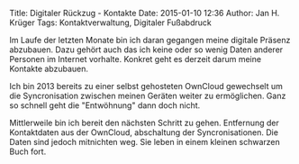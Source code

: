 Title: Digitaler Rückzug - Kontakte
Date: 2015-01-10 12:36
Author: Jan H. Krüger
Tags: Kontaktverwaltung, Digitaler Fußabdruck

Im Laufe der letzten Monate bin ich daran gegangen meine digitale Präsenz abzubauen. Dazu gehört auch das ich keine oder so wenig Daten anderer Personen im Internet vorhalte. Konkret geht es derzeit darum meine Kontakte abzubauen.

Ich bin 2013 bereits zu einer selbst gehosteten OwnCloud gewechselt um die Syncronisation zwischen meinen Geräten weiter zu ermöglichen. Ganz so schnell geht die "Entwöhnung" dann doch nicht.

Mittlerweile bin ich bereit den nächsten Schritt zu gehen. Entfernung der Kontaktdaten aus der OwnCloud, abschaltung der Syncronisationen. Die Daten sind jedoch mitnichten weg. Sie leben in einem kleinen schwarzen Buch fort.